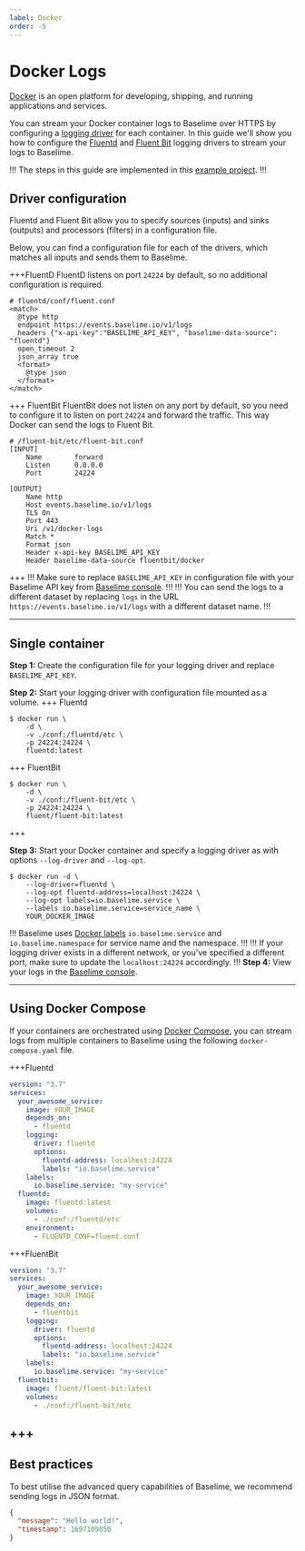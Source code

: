```yaml
---
label: Docker
order: -5
---
```


# Docker Logs

[Docker](https://docker.com) is an open platform for developing, shipping, and running applications and services.

You can stream your Docker container logs to Baselime over HTTPS
by configuring a [logging driver](https://docs.docker.com/config/containers/logging/configure/) for each container.
In this guide we'll show you how to configure the [Fluentd](https://docs.docker.com/config/containers/logging/fluentd/)
and [Fluent Bit](https://docs.docker.com/config/containers/logging/fluentd/) logging drivers to stream your logs to Baselime.

!!!
The steps in this guide are implemented in this [example project](https://github.com/baselime/examples/tree/main/docker-logs).
!!!

## Driver configuration
Fluentd and Fluent Bit allow you to specify sources (inputs) and sinks (outputs) and processors (filters) in a configuration file.

Below, you can find a configuration file for each of the drivers,
which matches all inputs and sends them to Baselime.

+++FluentD
FluentD listens on port `24224` by default, so no additional configuration is required.

```apacheconf # :icon-code: fluent.conf
# fluentd/conf/fluent.conf
<match>
  @type http
  endpoint https://events.baselime.io/v1/logs
  headers {"x-api-key":"BASELIME_API_KEY", "baselime-data-source": "fluentd"}
  open_timeout 2
  json_array true
  <format>
    @type json
  </format>
</match>
```
+++ FluentBit
FluentBit does not listen on any port by default, so you need to configure it to listen on port `24224`
and forward the traffic.
This way Docker can send the logs to Fluent Bit.

```apacheconf # :icon-code: fluent-bit.conf
# /fluent-bit/etc/fluent-bit.conf
[INPUT]
    Name        forward
    Listen      0.0.0.0
    Port        24224

[OUTPUT]
    Name http
    Host events.baselime.io/v1/logs
    TLS On
    Port 443
    Uri /v1/docker-logs
    Match *
    Format json
    Header x-api-key BASELIME_API_KEY
    Header baselime-data-source fluentbit/docker
```
+++
!!!
Make sure to replace `BASELIME_API_KEY` in configuration file
with your Baselime API key from [Baselime console](https://console.baselime.io).
!!!
!!!
You can send the logs to a different dataset by replacing `logs` in the URL `https://events.baselime.io/v1/logs` with a different dataset name.
!!!


---

## Single container

**Step 1:** Create the configuration file for your logging driver and replace `BASELIME_API_KEY`.

**Step 2:** Start your logging driver with configuration file mounted as a volume.
+++ Fluentd

```shell
$ docker run \
    -d \
    -v ./conf:/fluentd/etc \
    -p 24224:24224 \
    fluentd:latest
```
+++ FluentBit
```shell
$ docker run \
    -d \
    -v ./conf:/fluent-bit/etc \
    -p 24224:24224 \
    fluent/fluent-bit:latest
```
+++

**Step 3:** Start your Docker container and specify a logging driver as with options
`--log-driver` and `--log-opt`.

```shell :icon-terminal: terminal
$ docker run -d \
    --log-driver=fluentd \
    --log-opt fluentd-address=localhost:24224 \
    --log-opt labels=io.baselime.service \
    --labels io.baselime.service=service_name \
    YOUR_DOCKER_IMAGE
```
!!!
Baselime uses [Docker labels](https://docs.docker.com/config/labels-custom-metadata/) `io.baselime.service`
and `io.baselime.namespace` for service name and the namespace.
!!!
!!!
If your logging driver exists in a different network, or you've specified a different
port, make sure to update the `localhost:24224` accordingly.
!!!
**Step 4:** View your logs in the [Baselime console](https://console.baselime.io).

---
## Using Docker Compose

If your containers are orchestrated using [Docker Compose](https://docs.docker.com/compose/), you can stream logs from multiple containers to Baselime using the following `docker-compose.yaml` file.

+++Fluentd
```yaml # :icon-code: docker-compose.yaml
version: "3.7"
services:
  your_awesome_service:
    image: YOUR_IMAGE
    depends_on:
      - fluentd
    logging:
      driver: fluentd
      options:
        fluentd-address: localhost:24224
        labels: "io.baselime.service"
    labels:
      io.baselime.service: "my-service"
  fluentd:
    image: fluentd:latest
    volumes:
      - ./conf:/fluentd/etc
    environment:
      - FLUENTD_CONF=fluent.conf
```
+++FluentBit
```yaml # :icon-code: docker-compose.yaml
version: "3.7"
services:
  your_awesome_service:
    image: YOUR_IMAGE
    depends_on:
      - fluentbit
    logging:
      driver: fluentd
      options:
        fluentd-address: localhost:24224
        labels: "io.baselime.service"
    labels:
      io.baselime.service: "my-service"
  fluentbit:
    image: fluent/fluent-bit:latest
    volumes:
      - ./conf:/fluent-bit/etc
```
+++
---

## Best practices

To best utilise the advanced query capabilities of Baselime, we recommend sending logs in JSON format.

```json #
{
  "message": "Hello world!",
  "timestamp": 1697109850
}
```
